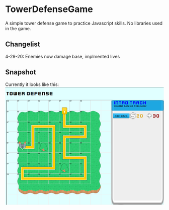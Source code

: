# TowerDefenseGame
A simple tower defense game to practice Javascript skills. No libraries used in the game.

## Changelist
4-29-20: Enemies now damage base, implmented lives

## Snapshot
Currently it looks like this:
![Snapshot of Game](https://github.com/rbucinell/tower-defense/blob/master/snapshot.png)